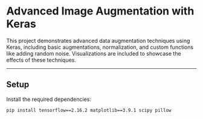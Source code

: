 # Advanced Image Augmentation with Keras

This project demonstrates advanced data augmentation techniques using Keras, including basic augmentations, normalization, and custom functions like adding random noise. Visualizations are included to showcase the effects of these techniques.

---

## **Setup**

Install the required dependencies:

```bash
pip install tensorflow==2.16.2 matplotlib==3.9.1 scipy pillow
